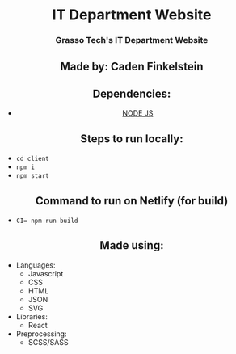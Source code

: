 <div align="center">
<h1>IT Department Website</h1>

<h3>Grasso Tech's IT Department Website</h3>
<h2>Made by: Caden Finkelstein</h2>

<h2>Dependencies:</h2>
<ul>
    <li>
        <a href="https://nodejs.org/en/">NODE JS</a>
    </li>
</ul>

<h2>Steps to run locally:</h2>
<ul align="left">
    <li>
        <code>cd client</code>
    </li>
    <li>
        <code>npm i</code>
    </li>
    <li>
        <code>npm start</code>
    </li>
</ul>

<h2>Command to run on Netlify (for build)</h2>
<ul align="left">
    <li>
        <code>CI= npm run build</code>
    </li>
</ul>

<h2>Made using:</h2>
    <ul align="left">
        <li>
            Languages:
            <ul>
                <li>Javascript</li>
                <li>CSS</li>
                <li>HTML</li>
                <li>JSON</li>
                <li>SVG</li>
            </uL>
        </li>
        <li>
            Libraries:
            <ul>
                <li>React</li>
            </ul>
        </li>
        <li>
            Preprocessing:
            <ul>
                <li>SCSS/SASS</li>
            </ul>
        </li>
    </ul>
</div>